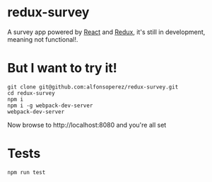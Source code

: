 redux-survey
===

A survey app powered by [React](https://facebook.github.io/react/) and [Redux](http://rackt.github.io/redux/), it's still in development, meaning not functional!.

But I want to try it!
===

    git clone git@github.com:alfonsoperez/redux-survey.git
    cd redux-survey
    npm i
    npm i -g webpack-dev-server
    webpack-dev-server

Now browse to http://localhost:8080 and you're all set

Tests
===
    npm run test